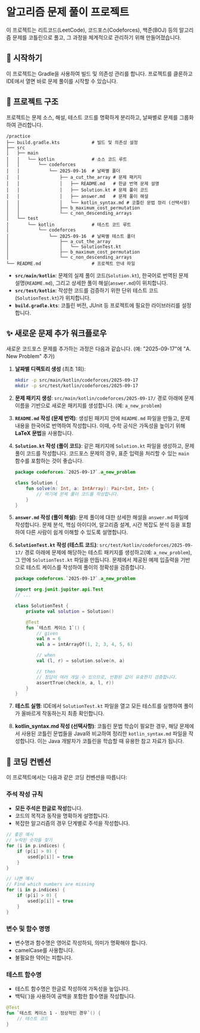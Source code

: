 # 알고리즘 문제 풀이 프로젝트

이 프로젝트는 리트코드(LeetCode), 코드포스(Codeforces), 백준(BOJ) 등의 알고리즘 문제를 코틀린으로 풀고, 그 과정을 체계적으로 관리하기 위해 만들어졌습니다.

## 🚀 시작하기

이 프로젝트는 Gradle을 사용하여 빌드 및 의존성 관리를 합니다. 프로젝트를 클론하고 IDE에서 열면 바로 문제 풀이를 시작할 수 있습니다.

## 📂 프로젝트 구조

프로젝트는 문제 소스, 해설, 테스트 코드를 명확하게 분리하고, 날짜별로 문제를 그룹화하여 관리합니다.

```
/practice
├── build.gradle.kts            # 빌드 및 의존성 설정
├── src
│   ├── main
│   │   └── kotlin              # 소스 코드 루트
│   │       └── codeforces
│   │           └── 2025-09-16  # 날짜별 폴더
│   │               ├── a_cut_the_array # 문제 패키지
│   │               │   ├── README.md   # 한글 번역 문제 설명
│   │               │   ├── Solution.kt # 문제 풀이 코드
│   │               │   ├── answer.md   # 문제 풀이 해설
│   │               │   └── kotlin_syntax.md # 코틀린 문법 정리 (선택사항)
│   │               ├── b_maximum_cost_permutation
│   │               └── c_non_descending_arrays
│   └── test
│       └── kotlin              # 테스트 코드 루트
│           └── codeforces
│               └── 2025-09-16  # 날짜별 테스트 폴더
│                   ├── a_cut_the_array
│                   │   └── SolutionTest.kt
│                   ├── b_maximum_cost_permutation
│                   └── c_non_descending_arrays
└── README.md                   # 프로젝트 안내 파일
```

- **`src/main/kotlin`**: 문제의 실제 풀이 코드(`Solution.kt`), 한국어로 번역된 문제 설명(`README.md`), 그리고 상세한 풀이 해설(`answer.md`)이 위치합니다.
- **`src/test/kotlin`**: 작성한 코드를 검증하기 위한 단위 테스트 코드(`SolutionTest.kt`)가 위치합니다.
- **`build.gradle.kts`**: 코틀린 버전, JUnit 등 프로젝트에 필요한 라이브러리를 설정합니다.

## ✨ 새로운 문제 추가 워크플로우

새로운 코드포스 문제를 추가하는 과정은 다음과 같습니다. (예: "2025-09-17"에 "A. New Problem" 추가)

1.  **날짜별 디렉토리 생성** (최초 1회):
    ```bash
    mkdir -p src/main/kotlin/codeforces/2025-09-17
    mkdir -p src/test/kotlin/codeforces/2025-09-17
    ```

2.  **문제 패키지 생성**:
    `src/main/kotlin/codeforces/2025-09-17/` 경로 아래에 문제 이름을 기반으로 새로운 패키지를 생성합니다. (예: `a_new_problem`)

2.  **`README.md` 작성 (문제 번역)**:
    생성된 패키지 안에 `README.md` 파일을 만들고, 문제 내용을 한국어로 번역하여 작성합니다. 이때, 수학 공식은 가독성을 높이기 위해 **LaTeX 문법**을 사용합니다.

3.  **`Solution.kt` 작성 (풀이 코드)**:
    같은 패키지에 `Solution.kt` 파일을 생성하고, 문제 풀이 코드를 작성합니다. 코드포스 문제의 경우, 표준 입력을 처리할 수 있는 `main` 함수를 포함하는 것이 좋습니다.

    ```kotlin
    package codeforces.`2025-09-17`.a_new_problem

    class Solution {
        fun solve(n: Int, a: IntArray): Pair<Int, Int> {
            // 여기에 문제 풀이 코드를 작성합니다.
        }
    }
    ```

4.  **`answer.md` 작성 (풀이 해설)**:
    문제 풀이에 대한 상세한 해설을 `answer.md` 파일에 작성합니다. 문제 분석, 핵심 아이디어, 알고리즘 설계, 시간 복잡도 분석 등을 포함하여 다른 사람이 쉽게 이해할 수 있도록 설명합니다.

5.  **`SolutionTest.kt` 작성 (테스트 코드)**:
    `src/test/kotlin/codeforces/2025-09-17/` 경로 아래에 문제에 해당하는 테스트 패키지를 생성하고(예: `a_new_problem`), 그 안에 `SolutionTest.kt` 파일을 만듭니다. 문제에서 제공된 예제 입출력을 기반으로 테스트 케이스를 작성하여 풀이의 정확성을 검증합니다.

    ```kotlin
    package codeforces.`2025-09-17`.a_new_problem

    import org.junit.jupiter.api.Test
    // ...

    class SolutionTest {
        private val solution = Solution()

        @Test
        fun `테스트 케이스 1`() {
            // given
            val n = 6
            val a = intArrayOf(1, 2, 3, 4, 5, 6)

            // when
            val (l, r) = solution.solve(n, a)

            // then
            // 정답이 여러 개일 수 있으므로, 반환된 값이 유효한지 검증합니다.
            assertTrue(check(n, a, l, r))
        }
    }
    ```

6.  **테스트 실행**:
    IDE에서 `SolutionTest.kt` 파일을 열고 모든 테스트를 실행하여 풀이가 올바르게 작동하는지 최종 확인합니다.

7.  **kotlin_syntax.md 작성 (선택사항)**:
    코틀린 문법 학습이 필요한 경우, 해당 문제에서 사용된 코틀린 문법들을 Java와 비교하여 정리한 `kotlin_syntax.md` 파일을 작성합니다. 이는 Java 개발자가 코틀린을 학습할 때 유용한 참고 자료가 됩니다.

## 📝 코딩 컨벤션

이 프로젝트에서는 다음과 같은 코딩 컨벤션을 따릅니다:

### 주석 작성 규칙
- **모든 주석은 한글로 작성**합니다.
- 코드의 목적과 동작을 명확하게 설명합니다.
- 복잡한 알고리즘의 경우 단계별로 주석을 작성합니다.

```kotlin
// 좋은 예시
// 누락된 숫자들 찾기
for (i in p.indices) {
    if (p[i] > 0) {
        used[p[i]] = true
    }
}

// 나쁜 예시
// Find which numbers are missing
for (i in p.indices) {
    if (p[i] > 0) {
        used[p[i]] = true
    }
}
```

### 변수 및 함수 명명
- 변수명과 함수명은 영어로 작성하되, 의미가 명확해야 합니다.
- camelCase를 사용합니다.
- 불필요한 약어는 피합니다.

### 테스트 함수명
- 테스트 함수명은 한글로 작성하여 가독성을 높입니다.
- 백틱(\`)을 사용하여 공백을 포함한 함수명을 작성합니다.

```kotlin
@Test
fun `테스트 케이스 1 - 정상적인 경우`() {
    // 테스트 코드
}
```
